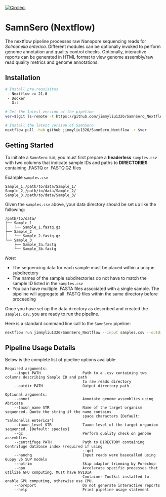 [![Circleci](https://circleci.com/gh/jimmyliu1326/SamnSero_Nextflow.svg?style=svg)](https://app.circleci.com/pipelines/github/jimmyliu1326/SamnSero_Nextflow)

# SamnSero (Nextflow)


The nextflow pipeline processes raw Nanopore sequencing reads for *Salmonella enterica*. Different modules can be optionally invoked to perform genome annotation and quality control checks. Optionally, interactive reports can be generated in HTML format to view genome assembly/raw read quality metrics and genome annotations.

## Installation

```bash
# Install pre-requisites
 - Nextflow >= 21.0
 - Docker
 - Git

# Get the latest version of the pipeline
ver=$(git ls-remote -t https://github.com/jimmyliu1326/SamnSero_Nextflow.git | cut -f3 -d'/' | sort -r | head -n 1)

# Install the latest version of SamnSero
nextflow pull -hub github jimmyliu1326/SamnSero_Nextflow -r $ver
```

## Getting Started

To initiate a `SamnSero` run, you must first prepare a **headerless** `samples.csv` with two columns that indicate sample IDs and paths to **DIRECTORIES** containing .FASTQ or .FASTQ.GZ files

Example `samples.csv`

```
Sample_1,/path/to/data/Sample_1/
Sample_2,/path/to/data/Sample_2/
Sample_3,/path/to/data/Sample_3/
```

Given the `samples.csv` above, your data directory should be set up like the following:

```
/path/to/data/
├── Sample_1
│   └── Sample_1.fastq.gz
├── Sample_2
│   └── Sample_2.fastq.gz
└── Sample_3
    ├── Sample_3a.fastq
    └── Sample_3b.fastq
```

*Note:*
* The sequencing data for each sample must be placed within a unique subdirectory
* The names of the sample subdirectories do not have to match the sample ID listed in the `samples.csv`
* You can have multiple .FASTA files associated with a single sample. The pipeline will aggregate all .FASTQ files within the same directory before proceeding

Once you have set up the data directory as described and created the `samples.csv`, you are ready to run the pipeline.

Here is a standard command line call to the `SamnSero` pipeline:

```bash
nextflow run jimmyliu1326/SamnSero_Nextflow --input samples.csv --outdir results
```

## Pipeline Usage Details

Below is the complete list of pipeline options available:

```
Required arguments:
    --input PATH                   Path to a .csv containing two columns describing Sample ID and path
                                   to raw reads directory
    --outdir PATH                  Output directory path

Optional arguments:
    --annot                        Annotate genome assemblies using Abricate
    --taxon_name STR               Name of the target organism sequenced. Quote the string if the name contains
                                   space characters [Default: "Salmonella enterica"]
    --taxon_level STR              Taxon level of the target organism sequenced. [Default: species]
    --qc                           Perform quality check on genome assemblies
    --centrifuge PATH              Path to DIRECTORY containing Centrifuge database index (required if using
                                   --qc)
    --nanohq                       Input reads were basecalled using Guppy v5 SUP models
    --notrim                       Skip adaptor trimming by Porechop
    --gpu                          Accelerate specific processes that utilize GPU computing. Must have NVIDIA
                                   Container Toolkit installed to enable GPU computing, otherwise use CPU.
    --noreport                     Do not generate interactive reports
    --help                         Print pipeline usage statement
```